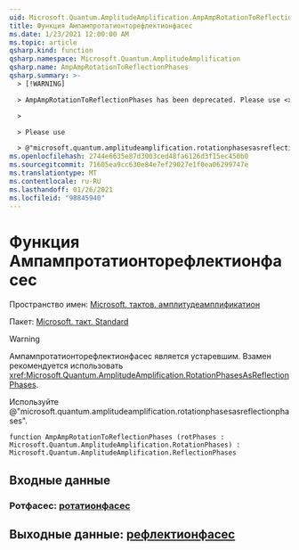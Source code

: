 ```yaml
---
uid: Microsoft.Quantum.AmplitudeAmplification.AmpAmpRotationToReflectionPhases
title: Функция Ампампротатионторефлектионфасес
ms.date: 1/23/2021 12:00:00 AM
ms.topic: article
qsharp.kind: function
qsharp.namespace: Microsoft.Quantum.AmplitudeAmplification
qsharp.name: AmpAmpRotationToReflectionPhases
qsharp.summary: >-
  > [!WARNING]

  > AmpAmpRotationToReflectionPhases has been deprecated. Please use <xref:Microsoft.Quantum.AmplitudeAmplification.RotationPhasesAsReflectionPhases> instead.

  >

  > Please use

  > @"microsoft.quantum.amplitudeamplification.rotationphasesasreflectionphases".
ms.openlocfilehash: 2744e6635e87d3003ced48fa6126d3f15ec450b0
ms.sourcegitcommit: 71605ea9cc630e84e7ef29027e1f0ea06299747e
ms.translationtype: MT
ms.contentlocale: ru-RU
ms.lasthandoff: 01/26/2021
ms.locfileid: "98845940"
---
```

# <a name="ampamprotationtoreflectionphases-function"></a>Функция Ампампротатионторефлектионфасес

Пространство имен: [Microsoft. тактов. амплитудеамплификатион](xref:Microsoft.Quantum.AmplitudeAmplification)

Пакет: [Microsoft. такт. Standard](https://nuget.org/packages/Microsoft.Quantum.Standard)


> [!WARNING]
> Ампампротатионторефлектионфасес является устаревшим. Взамен рекомендуется использовать <xref:Microsoft.Quantum.AmplitudeAmplification.RotationPhasesAsReflectionPhases>.
>
> Используйте @"microsoft.quantum.amplitudeamplification.rotationphasesasreflectionphases".



```qsharp
function AmpAmpRotationToReflectionPhases (rotPhases : Microsoft.Quantum.AmplitudeAmplification.RotationPhases) : Microsoft.Quantum.AmplitudeAmplification.ReflectionPhases
```


## <a name="input"></a>Входные данные

### <a name="rotphases--rotationphases"></a>Ротфасес: [ротатионфасес](xref:Microsoft.Quantum.AmplitudeAmplification.RotationPhases)





## <a name="output--reflectionphases"></a>Выходные данные: [рефлектионфасес](xref:Microsoft.Quantum.AmplitudeAmplification.ReflectionPhases)

